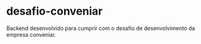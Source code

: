 # desafio-conveniar
Backend desenvolvido para cumprir com o desafio de desenvolvimento da empresa conveniar.

